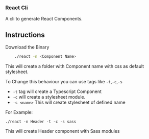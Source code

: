 ### React Cli

A cli to generate React Components.

## Instructions

Download the Binary

```bash
    ./react -n <Component Name> 
```
This will create a folder with Component name with css as default stylesheet.

To Change this behaviour you can use tags like
`-t`,`-c`,`-s`

- `-t` tag will create a Typescript Component
- `-c` will create a stylesheet module.
- `-s <name>` This will create stylesheet of defined name

For Example:

```
./react -n Header -t -c -s sass
```
This will create Header component with Sass modules
